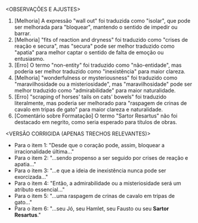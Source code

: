 <OBSERVAÇÕES E AJUSTES>
1. [Melhoria] A expressão "wall out" foi traduzida como "isolar", que pode ser melhorada para "bloquear", mantendo o sentido de impedir ou barrar.
2. [Melhoria] "fits of reaction and dryness" foi traduzido como "crises de reação e secura", mas "secura" pode ser melhor traduzido como "apatia" para melhor captar o sentido de falta de emoção ou entusiasmo.
3. [Erro] O termo "non-entity" foi traduzido como "não-entidade", mas poderia ser melhor traduzido como "inexistência" para maior clareza.
4. [Melhoria] "wonderfulness or mysteriousness" foi traduzido como "maravilhosidade ou a misteriosidade", mas "maravilhosidade" pode ser melhor traduzido como "admirabilidade" para maior naturalidade.
5. [Erro] "scraping of horses' tails on cats' bowels" foi traduzido literalmente, mas poderia ser melhorado para "raspagem de crinas de cavalo em tripas de gato" para maior clareza e naturalidade.
6. [Comentário sobre Formatação] O termo "Sartor Resartus" não foi destacado em negrito, como seria esperado para títulos de obras.

<VERSÃO CORRIGIDA (APENAS TRECHOS RELEVANTES)>
- Para o item 1: "Desde que o coração pode, assim, bloquear a irracionalidade última..."
- Para o item 2: "...sendo propenso a ser seguido por crises de reação e apatia..."
- Para o item 3: "...e que a ideia de inexistência nunca pode ser exorcizada..."
- Para o item 4: "Então, a admirabilidade ou a misteriosidade será um atributo essencial..."
- Para o item 5: "...uma raspagem de crinas de cavalo em tripas de gato..."
- Para o item 6: "...seu Jó, seu Hamlet, seu Fausto ou seu **Sartor Resartus**."